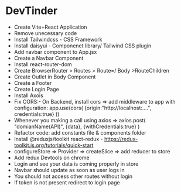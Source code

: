 # DevTinder

- Create Vite+React Application
- Remove unecessary code
- Install Tailwindcss - CSS Framework
- Install daisyui - Componenet library/ Tailwind CSS plugin
- Add navbar component to App.jsx
- Create a Navbar Component
- Install react-router-dom
- Create BrowserRouter > Routes > Route=/ Body >RouteChildren
- Create Outlet in Body Component
- Create a Footer
- Create Login Page
- Install Axois
- Fix CORS:- On Backend, install cors => add middleware to app with configuration:
  app.use(cors( {origin:"http://localhost:....", credentials:true} ))
- Whenever you making a call using axios =>
  axios.post( "domianName(API)", {data}, {withCredentials:true} )
- Refactor code: add constants file & components folder
- Install @reduxjs/toolkit react-redux - https://redux-toolkit.js.org/tutorials/quick-start
- configureStore => Provider => createSlice => add reducer to store
- Add redux Devtools on chrome
- Login and see your data is coming properly in store
- Navbar should update as soon as user logs in
- You should not access other routes without login
- If token is not present redirect to login page
